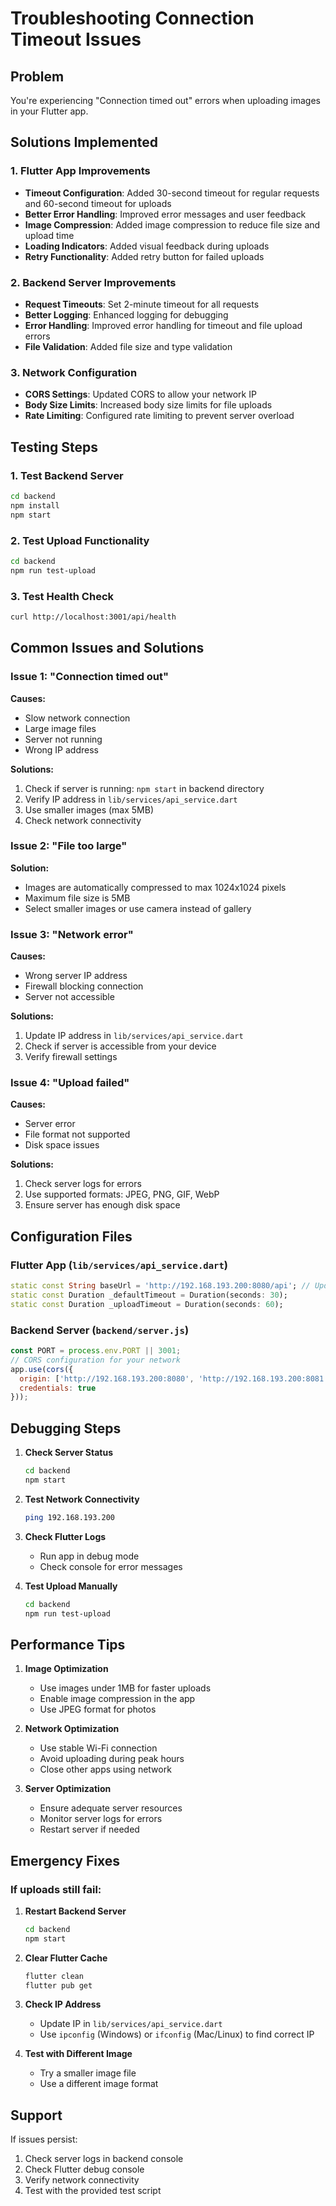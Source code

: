 # Troubleshooting Connection Timeout Issues

## Problem
You're experiencing "Connection timed out" errors when uploading images in your Flutter app.

## Solutions Implemented

### 1. Flutter App Improvements
- **Timeout Configuration**: Added 30-second timeout for regular requests and 60-second timeout for uploads
- **Better Error Handling**: Improved error messages and user feedback
- **Image Compression**: Added image compression to reduce file size and upload time
- **Loading Indicators**: Added visual feedback during uploads
- **Retry Functionality**: Added retry button for failed uploads

### 2. Backend Server Improvements
- **Request Timeouts**: Set 2-minute timeout for all requests
- **Better Logging**: Enhanced logging for debugging
- **Error Handling**: Improved error handling for timeout and file upload errors
- **File Validation**: Added file size and type validation

### 3. Network Configuration
- **CORS Settings**: Updated CORS to allow your network IP
- **Body Size Limits**: Increased body size limits for file uploads
- **Rate Limiting**: Configured rate limiting to prevent server overload

## Testing Steps

### 1. Test Backend Server
```bash
cd backend
npm install
npm start
```

### 2. Test Upload Functionality
```bash
cd backend
npm run test-upload
```

### 3. Test Health Check
```bash
curl http://localhost:3001/api/health
```

## Common Issues and Solutions

### Issue 1: "Connection timed out"
**Causes:**
- Slow network connection
- Large image files
- Server not running
- Wrong IP address

**Solutions:**
1. Check if server is running: `npm start` in backend directory
2. Verify IP address in `lib/services/api_service.dart`
3. Use smaller images (max 5MB)
4. Check network connectivity

### Issue 2: "File too large"
**Solution:**
- Images are automatically compressed to max 1024x1024 pixels
- Maximum file size is 5MB
- Select smaller images or use camera instead of gallery

### Issue 3: "Network error"
**Causes:**
- Wrong server IP address
- Firewall blocking connection
- Server not accessible

**Solutions:**
1. Update IP address in `lib/services/api_service.dart`
2. Check if server is accessible from your device
3. Verify firewall settings

### Issue 4: "Upload failed"
**Causes:**
- Server error
- File format not supported
- Disk space issues

**Solutions:**
1. Check server logs for errors
2. Use supported formats: JPEG, PNG, GIF, WebP
3. Ensure server has enough disk space

## Configuration Files

### Flutter App (`lib/services/api_service.dart`)
```dart
static const String baseUrl = 'http://192.168.193.200:8080/api'; // Update this IP
static const Duration _defaultTimeout = Duration(seconds: 30);
static const Duration _uploadTimeout = Duration(seconds: 60);
```

### Backend Server (`backend/server.js`)
```javascript
const PORT = process.env.PORT || 3001;
// CORS configuration for your network
app.use(cors({
  origin: ['http://192.168.193.200:8080', 'http://192.168.193.200:8081'],
  credentials: true
}));
```

## Debugging Steps

1. **Check Server Status**
   ```bash
   cd backend
   npm start
   ```

2. **Test Network Connectivity**
   ```bash
   ping 192.168.193.200
   ```

3. **Check Flutter Logs**
   - Run app in debug mode
   - Check console for error messages

4. **Test Upload Manually**
   ```bash
   cd backend
   npm run test-upload
   ```

## Performance Tips

1. **Image Optimization**
   - Use images under 1MB for faster uploads
   - Enable image compression in the app
   - Use JPEG format for photos

2. **Network Optimization**
   - Use stable Wi-Fi connection
   - Avoid uploading during peak hours
   - Close other apps using network

3. **Server Optimization**
   - Ensure adequate server resources
   - Monitor server logs for errors
   - Restart server if needed

## Emergency Fixes

### If uploads still fail:
1. **Restart Backend Server**
   ```bash
   cd backend
   npm start
   ```

2. **Clear Flutter Cache**
   ```bash
   flutter clean
   flutter pub get
   ```

3. **Check IP Address**
   - Update IP in `lib/services/api_service.dart`
   - Use `ipconfig` (Windows) or `ifconfig` (Mac/Linux) to find correct IP

4. **Test with Different Image**
   - Try a smaller image file
   - Use a different image format

## Support

If issues persist:
1. Check server logs in backend console
2. Check Flutter debug console
3. Verify network connectivity
4. Test with the provided test script 